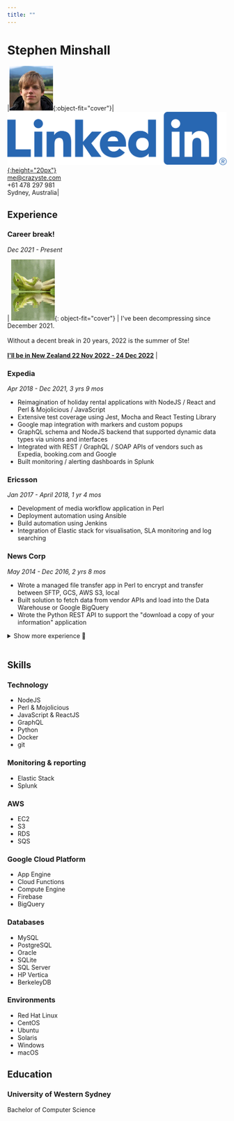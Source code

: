 ```yaml
---
title: ""
---
```


# Stephen Minshall

|![Hey!](assets/me.png){:object-fit="cover"}|[![LinkedIn](assets/LI-Logo.png){:height="20px"}](https://linkedin.com/in/stephenminshall)<br>[me@crazyste.com](mailto:me@crazyste.com)<br>+61 478 297 981<br>Sydney, Australia|

## Experience

### Career break!

*Dec 2021 - Present*

| ![Decompressing](assets/frog-chill.gif){: object-fit="cover"} | I've been decompressing since December 2021.<br /><br />Without a decent break in 20 years, 2022 is the summer of Ste!<br><br> [**I'll be in New Zealand 22 Nov 2022 - 24 Dec 2022**](https://www.skylarkcabin.co.nz/) |

### Expedia

*Apr 2018 - Dec 2021, 3 yrs 9 mos*

- Reimagination of holiday rental applications with NodeJS / React and Perl & Mojolicious / JavaScript
- Extensive test coverage using Jest, Mocha and React Testing Library
- Google map integration with markers and custom popups
- GraphQL schema and NodeJS backend that supported dynamic data types via unions and interfaces
- Integrated with REST / GraphQL / SOAP APIs of vendors such as Expedia, booking.com and Google
- Built monitoring / alerting dashboards in Splunk

### Ericsson

*Jan 2017 - April 2018, 1 yr 4 mos*

- Development of media workflow application in Perl
- Deployment automation using Ansible
- Build automation using Jenkins
- Integration of Elastic stack for visualisation, SLA monitoring and log searching

### News Corp

*May 2014 - Dec 2016, 2 yrs 8 mos*

- Wrote a managed file transfer app in Perl to encrypt and transfer between SFTP, GCS, AWS S3, local
- Built solution to fetch data from vendor APIs and load into the Data Warehouse or Google BigQuery
- Wrote the Python REST API to support the "download a copy of your information" application

<details markdown=1>
  <summary>Show more experience 👴️</summary>

### Acxiom

*March 2011 - April 2014, 3 yrs 2 mos*

- Built marketing platforms for customers (e.g. Ikea) to facilitate marketing campaigns in Perl & Alterian

### Computershare

*2008 - March 2011, 3 yrs*

- Developed and maintained a platform for remittance processing as a B2B service in Perl & VB6

### QM Technologies

*2005 - 2008, 3 yrs*

- Executed marketing campaigns according to business rules using Perl & HP Exstream

</details>
<br />

## Skills

### Technology

- NodeJS
- Perl & Mojolicious
- JavaScript & ReactJS
- GraphQL
- Python
- Docker
- git

### Monitoring & reporting

- Elastic Stack
- Splunk

### AWS

- EC2
- S3
- RDS
- SQS

### Google Cloud Platform

- App Engine
- Cloud Functions
- Compute Engine
- Firebase
- BigQuery

### Databases

- MySQL
- PostgreSQL
- Oracle
- SQLite
- SQL Server
- HP Vertica
- BerkeleyDB

### Environments

- Red Hat Linux
- CentOS
- Ubuntu
- Solaris
- Windows
- macOS

## Education

### University of Western Sydney

Bachelor of Computer Science
